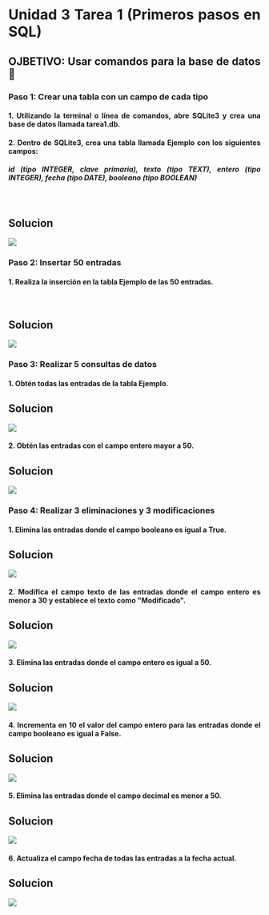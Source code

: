 <div align="justify">

# **__Unidad 3 Tarea 1__** **(Primeros pasos en SQL)**


## OJBETIVO: Usar comandos para la base de datos 📃​


### **Paso 1:** Crear una tabla con un campo de cada tipo

#### **1.** Utilizando la terminal o línea de comandos, abre SQLite3 y crea una base de datos llamada tarea1.db.

#### **2.** Dentro de SQLite3, crea una tabla llamada Ejemplo con los siguientes campos:

##### id (tipo INTEGER, clave primaria), texto (tipo TEXT), entero (tipo INTEGER), fecha (tipo DATE), booleano (tipo BOOLEAN)

<br>

## Solucion

<img src="img/paso1.png">


<br>


### **Paso 2:** Insertar 50 entradas


#### **1.** Realiza la inserción en la tabla Ejemplo de las 50 entradas.


<br>

## **Solucion**


<img src="img/paso2.png">


<br>


### **Paso 3:** Realizar 5 consultas de datos

#### **1.** Obtén todas las entradas de la tabla Ejemplo.

## **Solucion**

<img src="img/paso3 (1).png">

<br>

####  **2.** Obtén las entradas con el campo entero mayor a 50.

## **Solucion**

<img src="img/paso3 (2).png">

<br>


### **Paso 4:** Realizar 3 eliminaciones y 3 modificaciones


#### **1.** Elimina las entradas donde el campo booleano es igual a True.

## **Solucion**

<img src="img/paso4 (1).png">

<br>

#### **2.** Modifica el campo texto de las entradas donde el campo entero es menor a 30 y establece el texto como "Modificado".

## **Solucion**

<img src="img/paso4(2).png">

<br>

#### **3.** Elimina las entradas donde el campo entero es igual a 50.

## **Solucion**

<img src="img/paso4(3).png">

<br>

#### **4.** Incrementa en 10 el valor del campo entero para las entradas donde el campo booleano es igual a False.

## **Solucion**

<img src="img/paso4(4).png">

<br>

#### **5.** Elimina las entradas donde el campo decimal es menor a 50.

## **Solucion**

<img src="img/paso4(5).png">

<br>

#### **6.** Actualiza el campo fecha de todas las entradas a la fecha actual.

## **Solucion**

<img src="img/paso4(6).png">

</div>